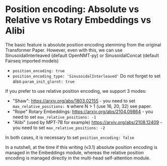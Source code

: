 # Position encoding: Absolute vs Relative vs Rotary Embeddings vs Alibi

The basic feature is absolute position encoding stemming from the original Transformer Paper.
However, even with this, we can use SinusoidalInterleaved (default OpenNMT-py) or SinusoidalConcat (default Fairseq imported models)
* `position_encoding: true`
* `position_encoding_type: 'SinusoidalInterleaved'`
Do not forget to set also `param_init_glorot: true`

If you prefer to use relative position encoding, we support 3 modes:
* "Shaw": https://arxiv.org/abs/1803.02155 - you need to set `max_relative_positions: N` where N > 1 (use 16, 20, 32) see paper.
* "Rope" Rotary Embeddings: https://arxiv.org/abs/2104.09864 - you need to set `max_relative_positions: -1`
* "Alibi" (used by MPT-7B for example) https://arxiv.org/abs/2108.12409 - you need to set `max_relative_positions: -2`

In both cases, it is necessary to set `position_encoding: false`

In a nutshell, at the time if this writing (v3.1) absolute position encoding is managed in the Embeddings module, whereas
the relative position encoding is managed directly in the multi-head self-attention module.